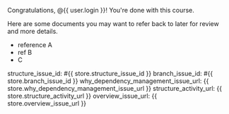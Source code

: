 Congratulations, @{{ user.login }}! You're done with this course.

Here are some documents you may want to refer back to later for review and more details.

- reference A
- ref B
- C


structure_issue_id: #{{ store.structure_issue_id }}
branch_issue_id: #{{ store.branch_issue_id }}
why_dependency_management_issue_url: {{ store.why_dependency_management_issue_url }}
structure_activity_url: {{ store.structure_activity_url }}
overview_issue_url: {{ store.overview_issue_url }}
